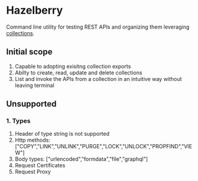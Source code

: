 # Hazelberry

Command line utility for testing REST APIs and organizing them leveraging [collections](https://learning.postman.com/docs/collections/collections-overview/).

## Initial scope
1. Capable to adopting exisitng collection exports
2. Abilty to create, read, update and delete collections
3. List and invoke the APIs from a collection in an intuitive way without leaving terminal


## Unsupported 
### 1. Types
1. Header of type string is not supported
2. Http methods: ["COPY","LINK","UNLINK","PURGE","LOCK","UNLOCK","PROPFIND","VIEW"]
3. Body types: ["urlencoded","formdata","file","graphql"]
4. Request Certificates
5. Request Proxy